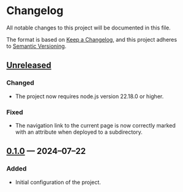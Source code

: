 <!-- markdownlint-disable MD024 -->
# Changelog

All notable changes to this project will be documented in this file.

The format is based on [Keep a Changelog](https://keepachangelog.com), and this project adheres to [Semantic Versioning](https://semver.org).

## [Unreleased]

### Changed

- The project now requires node.js version 22.18.0 or higher.

### Fixed

- The navigation link to the current page is now correctly marked with an attribute when deployed to a subdirectory.

## [0.1.0] — 2024–07–22

### Added

- Initial configuration of the project.

[Unreleased]: https://github.com/firefoxic/project-template-gulp-nunjucks/compare/v0.1.0...HEAD
[0.1.0]: https://github.com/firefoxic/project-template-gulp-nunjucks/releases/tag/v0.1.0
